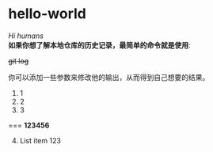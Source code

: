 # hello-world
*Hi humans*  
**如果你想了解本地仓库的历史记录，最简单的命令就是使用**: 

~~git log~~

你可以添加一些参数来修改他的输出，从而得到自己想要的结果。  

 1. 1
 2. 2
 3. 3  
 
 
 ===
 **123456**
 
 4. List item
123

<!--stackedit_data:
eyJoaXN0b3J5IjpbNzgzNjU4OTYwXX0=
-->